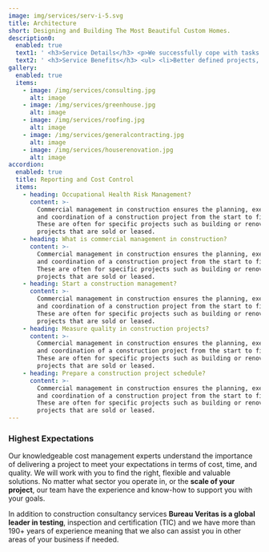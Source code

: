 ```yaml
---
image: img/services/serv-i-5.svg
title: Architecture
short: Designing and Building The Most Beautiful Custom Homes.
description0:
  enabled: true
  text1: ' <h3>Service Details</h3> <p>We successfully cope with tasks of varying complexity, provide long-term guarantees and regularly master new technologies.  Our portfolio includes <span>dozens of successfully</span> completed projects of houses of different storeys, with high–quality finishes and good repairs. Building houses is our vocation!</p> '
  text2: ' <h3>Service Benefits</h3> <ul> <li>Better defined projects, reducing risk and increasing success</li> <li>We provide legislative compliance</li> <li>Cost savings by getting expert advice during the project strategy and estimating</li> <li>Realistic pricing and project timescales</li> <li>Global access to services from world-wide construction consultancy</li> </ul> '
gallery:
  enabled: true
  items:
    - image: /img/services/consulting.jpg
      alt: image
    - image: /img/services/greenhouse.jpg
      alt: image
    - image: /img/services/roofing.jpg
      alt: image
    - image: /img/services/generalcontracting.jpg
      alt: image
    - image: /img/services/houserenovation.jpg
      alt: image
accordion:
  enabled: true
  title: Reporting and Cost Control
  items:
    - heading: Occupational Health Risk Management?
      content: >-
        Commercial management in construction ensures the planning, execution,
        and coordination of a construction project from the start to finish.
        These are often for specific projects such as building or renovation
        projects that are sold or leased.
    - heading: What is commercial management in construction?
      content: >-
        Commercial management in construction ensures the planning, execution,
        and coordination of a construction project from the start to finish.
        These are often for specific projects such as building or renovation
        projects that are sold or leased.
    - heading: Start a construction management?
      content: >-
        Commercial management in construction ensures the planning, execution,
        and coordination of a construction project from the start to finish.
        These are often for specific projects such as building or renovation
        projects that are sold or leased.
    - heading: Measure quality in construction projects?
      content: >-
        Commercial management in construction ensures the planning, execution,
        and coordination of a construction project from the start to finish.
        These are often for specific projects such as building or renovation
        projects that are sold or leased.
    - heading: Prepare a construction project schedule?
      content: >-
        Commercial management in construction ensures the planning, execution,
        and coordination of a construction project from the start to finish.
        These are often for specific projects such as building or renovation
        projects that are sold or leased.
---
```


### Highest Expectations

Our knowledgeable cost management experts understand the importance of delivering a project to meet your expectations in terms of cost, time, and quality. We will work with you to find the right, flexible and valuable solutions. No matter what sector you operate in, or the **scale of your project**, our team have the experience and know-how to support you with your goals.

In addition to construction consultancy services **Bureau Veritas is a global leader in testing**, inspection and certification (TIC) and we have more than 190+ years of experience meaning that we also can assist you in other areas of your business if needed.
